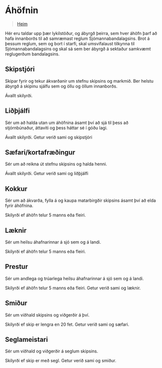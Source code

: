 # Áhöfnin

> [Heim](index.md)

Hér eru taldar upp þær lykilstöður, og ábyrgð þeirra, sem hver áhöfn þarf að hafa innanborðs til að samræmast reglum Sjómannabandalagsins.
Brot á þessum reglum, sem og bort í starfi, skal umsvifalaust tilkynna til Sjómannabandalagsins og skal sá sem ber ábyrgð á sektaður samkvæmt reglugerðum bandalagsins. 

## Skipstjóri

Skipar fyrir og tekur ákvarðanir um stefnu skipsins og markmið. Ber helstu ábyrgð á skipinu sjálfu sem og öllu og öllum innanborðs.

Ávallt skilyrði.

## Liðþjálfi

Sér um að halda utan um áhöfnina ásamt því að sjá til þess að stjórnbúnaður, áttaviti og þess háttar sé í góðu lagi.

Ávallt skilyrði.
Getur verið sami og skipstjóri

## Sæfari/kortafræðingur

Sér um að reikna út stefnu skipsins og halda henni.

Ávallt skilyrði.
Getur verið sami og liðþjálfi

## Kokkur

Sér um að ákvarða, fylla á og kaupa matarbirgðir skipsins ásamt því að elda fyrir áhöfnina.

Skilyrði ef áhöfn telur 5 manns eða fleiri.

## Læknir

Sér um heilsu áhafnarinnar á sjó sem og á landi.

Skilyrði ef áhöfn telur 5 manns eða fleiri.


## Prestur

Sér um andlega og trúarlega heilsu áhafnarinnar á sjó sem og á landi.

Skilyrði ef áhöfn telur 5 manns eða fleiri.
Getur verið sami og læknir.

## Smiður 

Sér um viðhald skipsins og viðgerðir á því.

Skilyrði ef skip er lengra en 20 fet.
Getur verið sami og sæfari.

## Seglameistari

Sér um viðhald og viðgerðir á seglum skipsins.

Skilyrði ef skip er með segl.
Getur verið sami og smiður.
